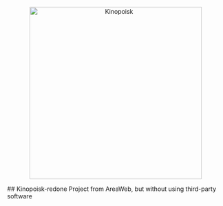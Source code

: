 <p align="center"><img src="https://cdn.regnum.ru/uploads/pictures/news/2021/11/03/regnum_picture_16359437434419_social.png" width="400" alt="Kinopoisk"></a></p>
## Kinopoisk-redone
Project from AreaWeb, but without using third-party software
